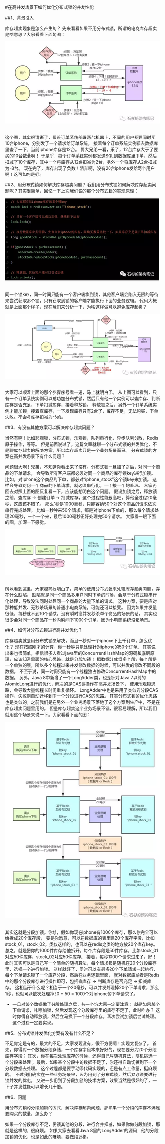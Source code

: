 #在高并发场景下如何优化分布式锁的并发性能

##1、背景引入

库存超卖现象是怎么产生的？
先来看看如果不用分布式锁，所谓的电商库存超卖是啥意思？大家看看下面的图：
<div align="center"> <img src="../../pics/分布式锁高并发优化实践1.png"/> </div><br>

这个图，其实很清晰了，假设订单系统部署两台机器上，不同的用户都要同时买10台iphone，分别发了一个请求给订单系统。
接着每个订单系统实例都去数据库里查了一下，当前iphone库存是12台。
俩大兄弟一看，乐了，12台库存大于了要买的10台数量啊！
于是乎，每个订单系统实例都发送SQL到数据库里下单，然后扣减了10个库存，其中一个将库存从12台扣减为2台，另外一个将库存从2台扣减为-8台。
现在完了，库存出现了负数！泪奔啊，没有20台iphone发给两个用户啊！这可如何是好。

##2、用分布式锁如何解决库存超卖问题？
我们用分布式锁如何解决库存超卖问题呢？其实很简单，回忆一下上次我们说的那个分布式锁的实现原理：
<div align="center"> <img src="../../pics/分布式锁高并发优化实践2.png"/> </div><br>

同一个锁key，同一时间只能有一个客户端拿到锁，其他客户端会陷入无限的等待来尝试获取那个锁，只有获取到锁的客户端才能执行下面的业务逻辑。
代码大概就是上面那个样子，现在我们来分析一下，为啥这样做可以避免库存超卖？
<div align="center"> <img src="../../pics/分布式锁高并发优化实践3.png"/> </div><br>

大家可以顺着上面的那个步骤序号看一遍，马上就明白了。
从上图可以看到，只有一个订单系统实例可以成功加分布式锁，然后只有他一个实例可以查库存、判断库存是否充足、下单扣减库存，接着释放锁。
释放锁之后，另外一个订单系统实例才能加锁，接着查库存，一下发现库存只有2台了，库存不足，无法购买，下单失败。不会将库存扣减为-8的。

##3、有没有其他方案可以解决库存超卖问题？

当然有啊！比如悲观锁，分布式锁，乐观锁，队列串行化，异步队列分散，Redis原子操作，等等。
但是前面说过了，这篇文章就聊一个分布式锁的并发优化，不是聊库存超卖的解决方案，所以库存超卖只是一个业务场景而已。
分布式锁的方案在高并发场景下有什么问题？

问题很大啊！兄弟，不知道你看出来了没有。分布式锁一旦加了之后，对同一个商品的下单请求，
会导致所有客户端都必须对同一个商品的库存锁key进行加锁。
比如，对iphone这个商品的下单，都必对“iphone_stock”这个锁key来加锁。
这样会导致对同一个商品的下单请求，就必须串行化，一个接一个的处理。
大家再回去对照上面的图反复看一下，应该能想明白这个问题。
假设加锁之后，释放锁之前，查库存 -> 创建订单 -> 扣减库存，这个过程性能很高吧，算他全过程20毫秒，这应该不错了。
那么1秒是1000毫秒，只能容纳50个对这个商品的请求依次串行完成处理。
比如一秒钟来50个请求，都是对iphone下单的，那么每个请求处理20毫秒，一个一个来，最后1000毫秒正好处理完50个请求。
大家看一眼下面的图，加深一下感觉。
<div align="center"> <img src="../../pics/分布式锁高并发优化实践4.png"/> </div><br>

所以看到这里，大家起码也明白了，简单的使用分布式锁来处理库存超卖问题，存在什么缺陷。
缺陷就是同一个商品多用户同时下单的时候，会基于分布式锁串行化处理，导致没法同时处理同一个商品的大量下单的请求。
这种方案，要是应对那种低并发、无秒杀场景的普通小电商系统，可能还可以接受。
因为如果并发量很低，每秒就不到10个请求，没有瞬时高并发秒杀单个商品的场景的话，
其实也很少会对同一个商品在一秒内瞬间下1000个订单，因为小电商系统没那场景。

##4、如何对分布式锁进行高并发优化？

库存超卖就是用分布式锁来解决，而且一秒对一个iphone下上千订单，怎么优化？
现在按照刚才的计算，你一秒钟只能处理针对iphone的50个订单。
其实说出来也很简单，相信很多人看过java里的ConcurrentHashMap的源码和底层原理，应该知道里面的核心思路，就是分段加锁！
把数据分成很多个段，每个段是一个单独的锁，所以多个线程过来并发修改数据的时候，可以并发的修改不同段的数据。
不至于说，同一时间只能有一个线程独占修改ConcurrentHashMap中的数据。
另外，Java 8中新增了一个LongAdder类，也是针对Java 7以前的AtomicLong进行的优化，解决的是CAS类操作在高并发场景下，
使用乐观锁思路，会导致大量线程长时间重复循环。
LongAdder中也是采用了类似的分段CAS操作，失败则自动迁移到下一个分段进行CAS的思路。
其实分布式锁的优化思路也是类似的，之前我们是在另外一个业务场景下落地了这个方案到生产中，不是在库存超卖问题里用的。
但是库存超卖这个业务场景不错，很容易理解，所以我们就用这个场景来说一下。大家看看下面的图：
<div align="center"> <img src="../../pics/分布式锁高并发优化实践5.png"/> </div><br>

其实这就是分段加锁。你想，假如你现在iphone有1000个库存，那么你完全可以给拆成20个库存段，
要是你愿意，可以在数据库的表里建20个库存字段，比如stock_01，stock_02，类似这样的，也可以在redis之类的地方放20个库存key。
总之，就是把你的1000件库存给他拆开，每个库存段是50件库存，比如stock_01对应50件库存，stock_02对应50件库存。
接着，每秒1000个请求过来了，好！此时其实可以是自己写一个简单的随机算法，每个请求都是随机在20个分段库存里，选择一个进行加锁。
这样就好了，同时可以有最多20个下单请求一起执行，每个下单请求锁了一个库存分段，然后在业务逻辑里面，
就对数据库或者是Redis中的那个分段库存进行操作即可，包括查库存 -> 判断库存是否充足 -> 扣减库存。
这相当于什么呢？相当于一个20毫秒，可以并发处理掉20个下单请求，那么1秒，也就可以依次处理掉20 * 50  = 1000个对iphone的下单请求了。

- 一旦对某个数据做了分段处理之后，有一个坑大家一定要注意：
    就是如果某个下单请求，咔嚓加锁，然后发现这个分段库存里的库存不足了，此时咋办？
这时你得自动释放锁，然后立马换下一个分段库存，再次尝试加锁后尝试处理。这个过程一定要实现。

##5、分布式锁并发优化方案有没有什么不足？

不足肯定是有的，最大的不足，大家发现没有，很不方便啊！实现太复杂了。
首先，你得对一个数据分段存储，一个库存字段本来好好的，现在要分为20个分段库存字段；
其次，你在每次处理库存的时候，还得自己写随机算法，随机挑选一个分段来处理；
最后，如果某个分段中的数据不足了，你还得自动切换到下一个分段数据去处理。
这个过程都是要手动写代码实现的，还是有点工作量，挺麻烦的。
不过我们确实在一些业务场景里，因为用到了分布式锁，然后又必须要进行锁并发的优化，
又进一步用到了分段加锁的技术方案，效果当然是很好的了，一下子并发性能可以增长几十倍。



##6、问题

用分布式锁的分段加锁的方式，解决库存超卖问题，那如果一个分段的库存不满足要购买的数量，怎么办？

如果一个分段库存不足，要锁其他的分段，进行合并扣减，如果你做分段加锁，那就是这样的，很麻烦。
如果大家去看看Java 8里的LongAdder的源码，他的分段加锁的优化，也是如此的麻烦，要做段迁移。
